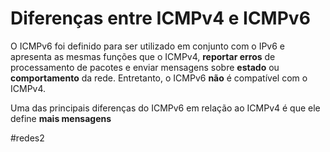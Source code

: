 
# Diferenças entre ICMPv4 e ICMPv6

O ICMPv6 foi definido para ser utilizado em conjunto com o IPv6 e apresenta as mesmas funções que o ICMPv4, **reportar erros** de processamento de pacotes e enviar mensagens sobre **estado** ou **comportamento** da rede. Entretanto, o ICMPv6 **não** é compatível com o ICMPv4.

Uma das principais diferenças do ICMPv6 em relação ao ICMPv4 é que ele define **mais mensagens**


#redes2

